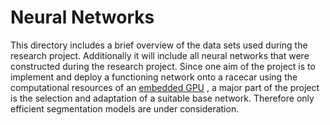 # Neural Networks

This directory includes a brief overview of the data sets used during the research project. 
Additionally it will include all neural networks that were constructed during the research project. 
Since one aim of the project is to implement and deploy a functioning network onto a racecar using the computational resources of an  [embedded GPU](https://developer.nvidia.com/embedded/jetson-agx-xavier-developer-kit) , a major part of the project is the selection and adaptation of a suitable base network. Therefore only efficient segmentation models are under consideration. 
